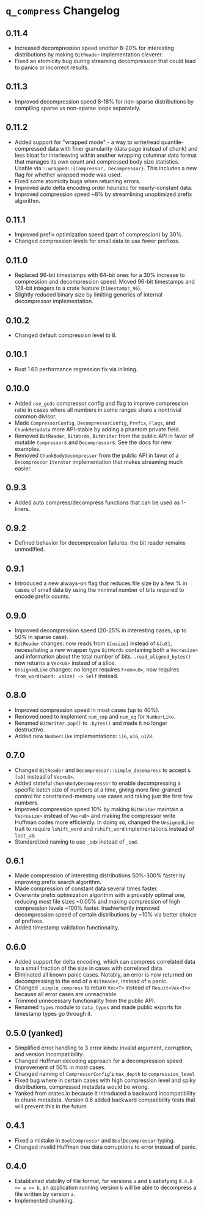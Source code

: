 # `q_compress` Changelog

## 0.11.4

* Increased decompression speed another 8-20% for interesting distributions by
making `BitReader` implementation cleverer.
* Fixed an atomicity bug during streaming decompression that could lead to
panics or incorrect results.

## 0.11.3

* Improved decompression speed 8-18% for non-sparse distributions by compiling
sparse vs non-sparse loops separately.

## 0.11.2

* Added support for "wrapped mode" - a way to write/read quantile-compressed
data with finer granularity (data page instead of chunk) and less bloat for
interleaving within another wrapping columnar data format that manages its own
count and compressed body size statistics. Usable via
`::wrapped::{Compressor, Decompressor}`. This includes a new flag for whether
wrapped mode was used.
* Fixed some atomicity bugs when returning errors.
* Improved auto delta encoding order heuristic for nearly-constant data.
* Improved compression speed ~8% by streamlining unoptimized prefix algorithm.

## 0.11.1

* Improved prefix optimization speed (part of compression) by 30%.
* Changed compression levels for small data to use fewer prefixes.

## 0.11.0

* Replaced 96-bit timestamps with 64-bit ones for a 30% increase to compression
and decompression speed.
Moved 96-bit timestamps and 128-bit integers to a crate feature (`timestamps_96`).
* Slightly reduced binary size by limiting generics of internal decompressor
implementation.

## 0.10.2

* Changed default compression level to 8.

## 0.10.1

* Rust 1.60 performance regression fix via inlining.

## 0.10.0

* Added `use_gcds` compressor config and flag to improve compression ratio
in cases where all numbers in some ranges share a nontrivial common divisor.
* Made `CompressorConfig`, `DecompressorConfig`, `Prefix`, `Flags`, and
`ChunkMetadata` more API-stable by adding a phantom private field.
* Removed `BitReader`, `BitWords`, `BitWriter` from the public API in favor of
mutable `Compressor`s and `Decompressor`s. See the docs for new examples.
* Removed `ChunkBodyDecompressor` from the public API in favor of a
`Decompressor` `Iterator` implementation that makes streaming much easier.

## 0.9.3

* Added auto compress/decompress functions that can be used as 1-liners.

## 0.9.2

* Defined behavior for decompression failures: the bit reader remains
unmodified.

## 0.9.1

* Introduced a new always-on flag that reduces file size by a few % in cases
of small data by using the minimal number of bits required to encode prefix
counts.

## 0.9.0

* Improved decompression speed (20-25% in interesting cases, up to 50% in
sparse case).
* `BitReader` changes: now reads from `&[usize]` instead of `&[u8]`,
necessitating a new wrapper type `BitWords` containing both a `Vec<usize>` and
information about the total number of bits. `.read_aligned_bytes()` now returns
a `Vec<u8>` instead of a slice.
* `UnsignedLike` changes: no longer requires `From<u8>`, now requires
`from_word(word: usize) -> Self` instead.

## 0.8.0

* Improved compression speed in most cases (up to 40%).
* Removed need to implement `num_cmp` and `num_eq` for `NumberLike`.
* Renamed `BitWriter.pop()` to `.bytes()` and made it no longer destructive.
* Added new `NumberLike` implementations: `i16`, `u16`, `u128`.

## 0.7.0

* Changed `BitReader` and `Decompressor::simple_decompress` to accept `&[u8]`
instead of `Vec<u8>`.
* Added stateful `ChunkBodyDecompressor` to enable decompressing a specific
batch size of numbers at a time, giving more fine-grained control for
constrained-memory use cases and taking just the first few numbers.
* Improved compression speed 10% by making `BitWriter` maintain a `Vec<usize>`
instead of `Vec<u8>` and making the compressor write Huffman codes more
efficiently. In doing so, changed the `UnsignedLike` trait to require
`lshift_word` and `rshift_word` implementations instead of `last_u8`.
* Standardized naming to use `_idx` instead of `_ind`.

## 0.6.1

* Made compression of interesting distributions 50%-300% faster by improving
prefix search algorithm.
* Made compression of constant data several times faster.
* Overwrite prefix optimization algorithm with a provably optimal one,
reducing most file sizes ~0.05% and making compression of high compression
levels ~100% faster. Inadvertently improved decompression speed of certain
distributions by ~10% via better choice of prefixes.
* Added timestamp validation functionality.

## 0.6.0

* Added support for delta encoding, which can compress correlated data
to a small fraction of the size in cases with correlated data.
* Eliminated all known panic cases.
Notably, an error is now returned on decompressing to the end of a `BitReader`,
instead of a panic.
* Changed `.simple_compress` to return `Vec<T>` instead of `Result<Vec<T>>`
because all error cases are unreachable.
* Trimmed unnecessary functionality from the public API.
* Renamed `types` module to `data_types` and made public exports for timestamp
types go through it.

## 0.5.0 (yanked)

* Simplified error handling to 3 error kinds: invalid argument, corruption,
and version incompatibility.
* Changed Huffman decoding approach for a decompression speed improvement of
50% in most cases.
* Changed naming of `CompressorConfig`'s `max_depth` to `compression_level`
* Fixed bug where in certain cases with high compression level and spiky
distributions, compressed metadata would be wrong.
* Yanked from crates.io because it introduced a backward incompatibility in
chunk metadata.
Version 0.6 added backward compatibility tests that will prevent this in
the future.

## 0.4.1

* Fixed a mistake in `BoolCompressor` and `BoolDecompressor` typing.
* Changed invalid Huffman tree data corruptions to error instead of panic.

## 0.4.0

* Established stability of file format; for versions `a` and `b` satisfying
`0.4.0 <= a <= b`, an application running version `b` will be able to
decompress a file written by version `a`.
* Implemented chunking.
